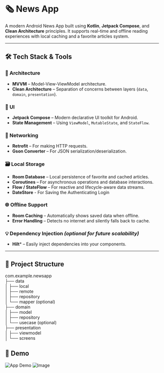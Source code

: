 # 🗞️ News App

A modern Android News App built using **Kotlin**, **Jetpack Compose**, and **Clean Architecture** principles. It supports real-time and offline reading experiences with local caching and a favorite articles system.

---

## 🛠️ Tech Stack & Tools

### 🧱 Architecture
- **MVVM** – Model-View-ViewModel architecture.
- **Clean Architecture** – Separation of concerns between layers (`data`, `domain`, `presentation`).


### 💄 UI
- **Jetpack Compose** – Modern declarative UI toolkit for Android.
- **State Management** – Using `ViewModel`, `MutableState`, and `StateFlow`.

### 📡 Networking
- **Retrofit** – For making HTTP requests.
- **Gson Converter** – For JSON serialization/deserialization.

### 🗃️ Local Storage
- **Room Database** – Local persistence of favorite and cached articles.
- **Coroutines** – For asynchronous operations and database interactions.
- **Flow / StateFlow** – For reactive and lifecycle-aware data streams.
- **DateStore** - For Saving the Authenticating Login 

### 🌐 Offline Support
- **Room Caching** – Automatically shows saved data when offline.
- **Error Handling** – Detects no internet and silently falls back to cache.

### 💡 Dependency Injection *(optional for future scalability)*
- **Hilt*** – Easily inject dependencies into your components.

---

## 📁 Project Structure
com.example.newsapp </br>
├── data </br>
│   ├── local </br>
│   ├── remote </br>
│   ├── repository </br>
│   └── mapper (optional) </br>
├── domain </br>
│   ├── model </br>
│   ├── repository </br>
│   └── usecase (optional) </br>
├── presentation </br>
│   ├── viewmodel </br>
│   └── screens </br>
## 📱 Demo

![App Demo](assets/demo.gif)
![Image](https://github.com/user-attachments/assets/1e17fab4-ccad-4a1d-bfba-3b5e0ab68676)

